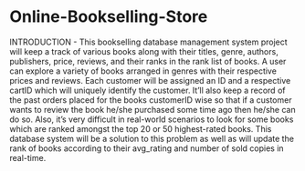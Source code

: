 # Online-Bookselling-Store

INTRODUCTION -
This bookselling database management system project will keep a track of various books along with their titles, genre, authors, publishers, price, reviews, and their ranks in the rank list of books. A user can explore a variety of books arranged in genres with their respective prices and reviews. Each customer will be assigned an ID and a respective cartID which will uniquely identify the customer. It’ll also keep a record of the past orders placed for the books customerID wise so that if a customer wants to review the book he/she purchased some time ago then he/she can do so. Also, it’s very difficult in real-world scenarios to look for some books which are ranked amongst the top 20 or 50 highest-rated books. This database system will be a solution to this problem as well as will update the rank of books according to their avg_rating and number of sold copies in real-time.
